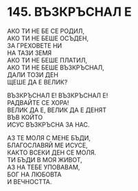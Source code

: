# 145. ВЪЗКРЪСНАЛ Е
  
АКО ТИ НЕ БЕ СЕ РОДИЛ,  
АКО ТИ НЕ БЕШЕ ОСЪДЕН,  
ЗА ГРЕХОВЕТЕ НИ  
НА ТАЗИ ЗЕМЯ  
АКО ТИ НЕ БЕШЕ ПЛАТИЛ,  
АКО ТИ НЕ БЕШЕ ВЪЗКРЪСНАЛ,  
ДАЛИ ТОЗИ ДЕН  
ЩЕШЕ ДА Е ВЕЛИК?  
  
ВЪЗКРЪСНАЛ Е! ВЪЗКРЪСНАЛ Е!  
РАДВАЙТЕ СЕ ХОРА!  
ВЕЛИК ДА Е, ВЕЛИК ДА Е ДЕНЯТ  
ВЪВ КОЙТО  
ИСУС ВЪЗКРЪСНА ЗА НАС.  
  
  АЗ ТЕ МОЛЯ С МЕНЕ БЪДИ,  
  БЛАГОСЛАВЯЙ МЕ ИСУСЕ,  
  КАКТО ВСЕКИ ДЕН СЕ МОЛЯ.  
  ТИ БЪДИ В МОЯ ЖИВОТ,  
  АЗ НА ТЕБЕ УПОВАВАМ,  
  БОГ НА ЛЮБОВТА  
  И ВЕЧНОСТТА.  
